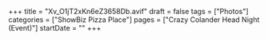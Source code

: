 +++
title = "Xv_O1jT2xKn6eZ3658Db.avif"
draft = false
tags = ["Photos"]
categories = ["ShowBiz Pizza Place"]
pages = ["Crazy Colander Head Night (Event)"]
startDate = ""
+++
